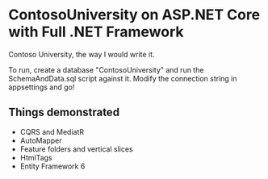 # ContosoUniversity on ASP.NET Core with Full .NET Framework

Contoso University, the way I would write it.

To run, create a database "ContosoUniversity" and run the SchemaAndData.sql script against it. Modify the connection string in appsettings and go!

## Things demonstrated

- CQRS and MediatR
- AutoMapper
- Feature folders and vertical slices
- HtmlTags
- Entity Framework 6